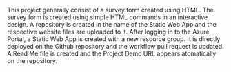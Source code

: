 This project generally consist of a survey form created using HTML. The survey form is created using simple HTML commands in an interactive design. A repository is created in the name of the Static Web App and the respective website files are uploaded to it. After logging in to the Azure Portal, a Static Web App is created with a new resource group. It is directly deployed on the Github repository and the workflow pull request is updated. A Read Me file is created and the Project Demo URL appears atomatically on the repository. 
